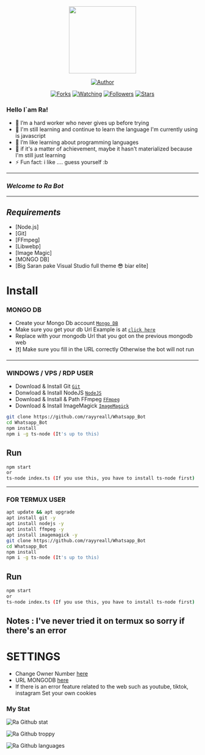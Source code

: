 ﻿﻿<p align="center">
<img src="https://i.ibb.co/cwKfKsv/IMG-20210519-202626.jpg" width="176" height="176"/>
</p>
<p align="center">
<a href="https://github.com/rayyreall"><img title="Author" src="https://img.shields.io/badge/Author-rayyreall-red.svg?style=for-the-badge&logo=github"></a>
</p>
<p align="center">
<a href="https://github.com/rayyreall/Whatsapp_Bot/network/members"><img title="Forks" src="https://img.shields.io/github/forks/rayyreall/Whatsapp_Bot?color=red&style=flat-square"></a>
<a href="https://github.com/rayyreall/Whatsapp_Bot/watchers"><img title="Watching" src="https://img.shields.io/github/watchers/rayyreall/Whatsapp_Bot?label=Watchers&color=blue&style=flat-square"></a>
<a href="https://github.com/rayyreall/Whatsapp_Bot"><img title="Followers" src="https://img.shields.io/github/followers/rayyreall?color=blue&style=flat-square"></a>
<a href="https://github.com/rayyreall/Whatsapp_Bot/stargazers/"><img title="Stars" src="https://img.shields.io/github/stars/rayyreall/Whatsapp_Bot?color=red&style=flat-square"></a>
</p>

### Hello I`am Ra!
- 🔭 I’m a hard worker who never gives up before trying
- 🌱 I'm still learning and continue to learn the language I'm currently using is javascript
- 👯 I’m like learning about programming languages
- 🥅 if it's a matter of achievement, maybe it hasn't materialized because I'm still just learning
- ⚡ Fun fact: i like .... guess yourself :b

---

### *_Welcome to Ra Bot_*

---


## *_Requirements_*

* [Node.js]
* [Git]
* [FFmpeg]
* [Libwebp]
* [Image Magic]
* [MONGO DB]
* [Big Saran pake Visual Studio full theme 😎 biar elite]

# Install


### MONGO DB

* Create your Mongo Db account [`Mongo DB`](https://www.mongodb.com/)
* Make sure you get your db Url Example is at [`click here`](https://github.com/rayyreall/Whatsapp_Bot/blob/master/.env)
* Replace with your mongodb Url that you got on the previous mongodb web
* [❗] Make sure you fill in the URL correctly Otherwise the bot will not run

---
### WINDOWS / VPS / RDP USER
* Download & Install Git [`Git`](https://git-scm.com/downloads)
* Donwload & Install NodeJS [`NodeJS`](https://nodejs.org/en/download)
* Download & Install & Path FFmpeg [`FFmpeg`](https://ffmpeg.org/)
* Download & Install ImageMagick [`ImageMagick`](https://imagemagick.org/script/download.php)

```bash
git clone https://github.com/rayyreall/Whatsapp_Bot
cd Whatsapp_Bot
npm install
npm i -g ts-node (It's up to this)
```

## Run

```bash
npm start 
or
ts-node index.ts (If you use this, you have to install ts-node first)
```

---

### FOR TERMUX USER

```bash
apt update && apt upgrade
apt install git -y
apt install nodejs -y
apt install ffmpeg -y
apt install imagemagick -y
git clone https://github.com/rayyreall/Whatsapp_Bot
cd Whatsapp_Bot
npm install
npm i -g ts-node (It's up to this)
```

## Run

```bash
npm start 
or
ts-node index.ts (If you use this, you have to install ts-node first)
```

Notes : I've never tried it on termux so sorry if there's an error
---


# SETTINGS
- Change Owner Number [here](https://github.com/rayyreall/Whatsapp_Bot/blob/master/.env)
- URL MONGODB [here](https://github.com/rayyreall/Whatsapp_Bot/blob/master/.env)
- If there is an error feature related to the web such as youtube, tiktok, instagram
Set your own cookies


### My Stat
![Ra Github stat](https://github-readme-stats.vercel.app/api?username=rayyreall&theme=midnight-purple&show_icons=true) 

![Ra Github troppy](https://github-profile-trophy.vercel.app/?username=ryo-ma&theme=monokai)

![Ra Github languages](https://github-readme-stats.vercel.app/api/top-langs/?username=rayyreall&theme=tokyonight)
